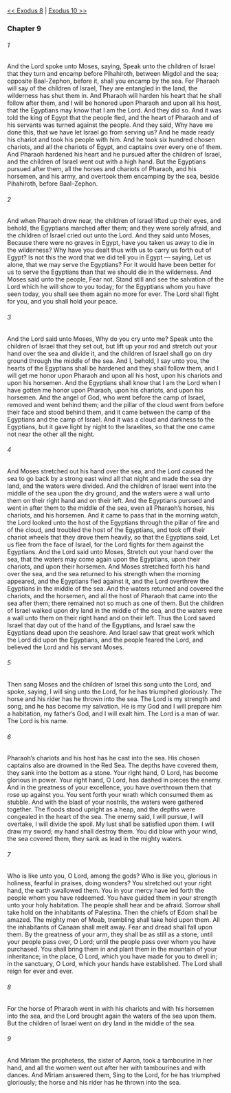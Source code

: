 [<< Exodus 8](Exodus%208)  |  [Exodus 10 >>](Exodus%2010)

### Chapter 9
###### 1
And the Lord spoke unto Moses, saying, Speak unto the children of Israel that they turn and encamp before Pihahiroth, between Migdol and the sea; opposite Baal-Zephon, before it, shall you encamp by the sea. For Pharaoh will say of the children of Israel, They are entangled in the land, the wilderness has shut them in. And Pharaoh will harden his heart that he shall follow after them, and I will be honored upon Pharaoh and upon all his host, that the Egyptians may know that I am the Lord. And they did so. And it was told the king of Egypt that the people fled, and the heart of Pharaoh and of his servants was turned against the people. And they said, Why have we done this, that we have let Israel go from serving us? And he made ready his chariot and took his people with him. And he took six hundred chosen chariots, and all the chariots of Egypt, and captains over every one of them. And Pharaoh hardened his heart and he pursued after the children of Israel, and the children of Israel went out with a high hand. But the Egyptians pursued after them, all the horses and chariots of Pharaoh, and his horsemen, and his army, and overtook them encamping by the sea, beside Pihahiroth, before Baal-Zephon.

###### 2
And when Pharaoh drew near, the children of Israel lifted up their eyes, and behold, the Egyptians marched after them; and they were sorely afraid, and the children of Israel cried out unto the Lord. And they said unto Moses, Because there were no graves in Egypt, have you taken us away to die in the wilderness? Why have you dealt thus with us to carry us forth out of Egypt? Is not this the word that we did tell you in Egypt — saying, Let us alone, that we may serve the Egyptians? For it would have been better for us to serve the Egyptians than that we should die in the wilderness. And Moses said unto the people, Fear not. Stand still and see the salvation of the Lord which he will show to you today; for the Egyptians whom you have seen today, you shall see them again no more for ever. The Lord shall fight for you, and you shall hold your peace.

###### 3
And the Lord said unto Moses, Why do you cry unto me? Speak unto the children of Israel that they set out, but lift up your rod and stretch out your hand over the sea and divide it, and the children of Israel shall go on dry ground through the middle of the sea. And I, behold, I say unto you, the hearts of the Egyptians shall be hardened and they shall follow them, and I will get me honor upon Pharaoh and upon all his host, upon his chariots and upon his horsemen. And the Egyptians shall know that I am the Lord when I have gotten me honor upon Pharaoh, upon his chariots, and upon his horsemen. And the angel of God, who went before the camp of Israel, removed and went behind them; and the pillar of the cloud went from before their face and stood behind them, and it came between the camp of the Egyptians and the camp of Israel. And it was a cloud and darkness to the Egyptians, but it gave light by night to the Israelites, so that the one came not near the other all the night.

###### 4
And Moses stretched out his hand over the sea, and the Lord caused the sea to go back by a strong east wind all that night and made the sea dry land, and the waters were divided. And the children of Israel went into the middle of the sea upon the dry ground, and the waters were a wall unto them on their right hand and on their left. And the Egyptians pursued and went in after them to the middle of the sea, even all Pharaoh’s horses, his chariots, and his horsemen. And it came to pass that in the morning watch, the Lord looked unto the host of the Egyptians through the pillar of fire and of the cloud, and troubled the host of the Egyptians, and took off their chariot wheels that they drove them heavily, so that the Egyptians said, Let us flee from the face of Israel, for the Lord fights for them against the Egyptians. And the Lord said unto Moses, Stretch out your hand over the sea, that the waters may come again upon the Egyptians, upon their chariots, and upon their horsemen. And Moses stretched forth his hand over the sea, and the sea returned to his strength when the morning appeared, and the Egyptians fled against it, and the Lord overthrew the Egyptians in the middle of the sea. And the waters returned and covered the chariots, and the horsemen, and all the host of Pharaoh that came into the sea after them; there remained not so much as one of them. But the children of Israel walked upon dry land in the middle of the sea, and the waters were a wall unto them on their right hand and on their left. Thus the Lord saved Israel that day out of the hand of the Egyptians, and Israel saw the Egyptians dead upon the seashore. And Israel saw that great work which the Lord did upon the Egyptians, and the people feared the Lord, and believed the Lord and his servant Moses.

###### 5
Then sang Moses and the children of Israel this song unto the Lord, and spoke, saying, I will sing unto the Lord, for he has triumphed gloriously. The horse and his rider has he thrown into the sea. The Lord is my strength and song, and he has become my salvation. He is my God and I will prepare him a habitation, my father’s God, and I will exalt him. The Lord is a man of war. The Lord is his name.

###### 6
Pharaoh’s chariots and his host has he cast into the sea. His chosen captains also are drowned in the Red Sea. The depths have covered them, they sank into the bottom as a stone. Your right hand, O Lord, has become glorious in power. Your right hand, O Lord, has dashed in pieces the enemy. And in the greatness of your excellence, you have overthrown them that rose up against you. You sent forth your wrath which consumed them as stubble. And with the blast of your nostrils, the waters were gathered together. The floods stood upright as a heap, and the depths were congealed in the heart of the sea. The enemy said, I will pursue, I will overtake, I will divide the spoil. My lust shall be satisfied upon them. I will draw my sword; my hand shall destroy them. You did blow with your wind, the sea covered them, they sank as lead in the mighty waters.

###### 7
Who is like unto you, O Lord, among the gods? Who is like you, glorious in holiness, fearful in praises, doing wonders? You stretched out your right hand, the earth swallowed them. You in your mercy have led forth the people whom you have redeemed. You have guided them in your strength unto your holy habitation. The people shall hear and be afraid. Sorrow shall take hold on the inhabitants of Palestina. Then the chiefs of Edom shall be amazed. The mighty men of Moab, trembling shall take hold upon them. All the inhabitants of Canaan shall melt away. Fear and dread shall fall upon them. By the greatness of your arm, they shall be as still as a stone, until your people pass over, O Lord; until the people pass over whom you have purchased. You shall bring them in and plant them in the mountain of your inheritance; in the place, O Lord, which you have made for you to dwell in; in the sanctuary, O Lord, which your hands have established. The Lord shall reign for ever and ever.

###### 8
For the horse of Pharaoh went in with his chariots and with his horsemen into the sea, and the Lord brought again the waters of the sea upon them. But the children of Israel went on dry land in the middle of the sea.

###### 9
And Miriam the prophetess, the sister of Aaron, took a tambourine in her hand, and all the women went out after her with tambourines and with dances. And Miriam answered them, Sing to the Lord, for he has triumphed gloriously; the horse and his rider has he thrown into the sea.